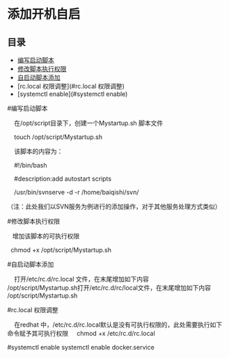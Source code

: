 #  添加开机自启                                                                    
## 目录                                                                
- [编写启动脚本](#编写启动脚本)                                                        
- [修改脚本执行权限](#修改脚本执行权限) 
- [自启动脚本添加](#自启动脚本添加) 
- [rc.local 权限调整](#rc.local 权限调整)
- [systemctl enable](#systemctl enable)


#编写启动脚本

    在/opt/script目录下，创建一个Mystartup.sh 脚本文件

    touch /opt/script/Mystartup.sh

    该脚本的内容为：

    #!/bin/bash

    #description:add autostart scripts

    /usr/bin/svnserve -d -r /home/baiqishi/svn/



（注：此处我们以SVN服务为例进行的添加操作，对于其他服务处理方式类似）



#修改脚本执行权限

   增加该脚本的可执行权限

  chmod +x /opt/script/Mystartup.sh



#自启动脚本添加

    打开/etc/rc.d/rc.local 文件，在末尾增加如下内容
    /opt/script/Mystartup.sh打开/etc/rc.d/rc/local文件，在末尾增加如下内容
    /opt/script/Mystartup.sh



#rc.local 权限调整

    在redhat 中，/etc/rc.d/rc.local默认是没有可执行权限的，此处需要执行如下命令赋予其可执行权限
    chmod +x /etc/rc.d/rc.local

#systemctl enable
 systemctl enable docker.service




